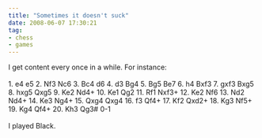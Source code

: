 ```yaml
---
title: "Sometimes it doesn't suck"
date: 2008-06-07 17:30:21
tag:
- chess
- games
---
```

I get content every once in a while. For instance:<br /><br />1. e4 e5 2. Nf3 Nc6 3. Bc4 d6 4. d3 Bg4 5. Bg5 Be7 6. h4 Bxf3 7. gxf3 Bxg5 8. hxg5 Qxg5 9. Ke2 Nd4+ 10. Ke1 Qg2 11. Rf1 Nxf3+ 12. Ke2 Nf6 13. Nd2 Nd4+ 14. Ke3 Ng4+ 15. Qxg4 Qxg4 16. f3 Qf4+ 17. Kf2 Qxd2+ 18. Kg3 Nf5+ 19. Kg4 Qf4+ 20. Kh3 Qg3# 0-1<br /><br />I played Black.<br />
